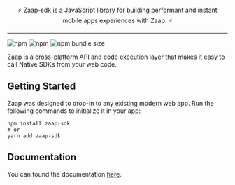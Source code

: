<div align="center">
  ⚡️ Zaap-sdk is a JavaScript library for building performant and instant mobile apps experiences with Zaap. ⚡️
</div>

---
![npm](https://img.shields.io/npm/v/zaap-sdk)
![npm](https://img.shields.io/npm/dw/zaap-sdk)
![npm bundle size](https://img.shields.io/bundlephobia/min/zaap-sdk)


Zaap is a cross-platform API and code execution layer that makes it easy to call Native SDKs from your web code.

## Getting Started

Zaap was designed to drop-in to any existing modern web app. Run the following commands to initialize it in your app:
```
npm install zaap-sdk
# or
yarn add zaap-sdk
```

## Documentation
You can found the documentation [here](https://docs.zaap.sh/).
